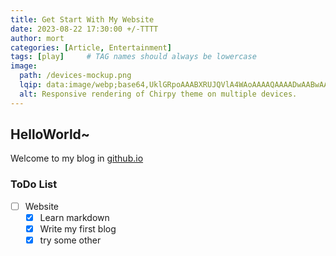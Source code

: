 ```yaml
---
title: Get Start With My Website
date: 2023-08-22 17:30:00 +/-TTTT
author: mort
categories: [Article, Entertainment]
tags: [play]     # TAG names should always be lowercase
image:
  path: /devices-mockup.png
  lqip: data:image/webp;base64,UklGRpoAAABXRUJQVlA4WAoAAAAQAAAADwAABwAAQUxQSDIAAAARL0AmbZurmr57yyIiqE8oiG0bejIYEQTgqiDA9vqnsUSI6H+oAERp2HZ65qP/VIAWAFZQOCBCAAAA8AEAnQEqEAAIAAVAfCWkAALp8sF8rgRgAP7o9FDvMCkMde9PK7euH5M1m6VWoDXf2FkP3BqV0ZYbO6NA/VFIAAAA
  alt: Responsive rendering of Chirpy theme on multiple devices.
---
```

## HelloWorld~
Welcome to my blog in [github.io](https://incredible-mort.github.io/)

### ToDo List
- [ ] Website
  + [x] Learn markdown
  + [x] Write my first blog
  + [x] try some other